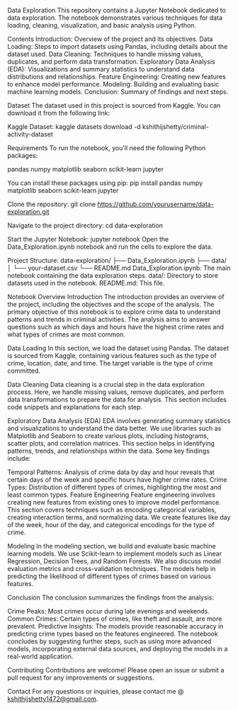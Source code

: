Data Exploration
This repository contains a Jupyter Notebook dedicated to data exploration. The notebook demonstrates various techniques for data loading, cleaning, visualization, and basic analysis using Python.

Contents
Introduction: Overview of the project and its objectives.
Data Loading: Steps to import datasets using Pandas, including details about the dataset used.
Data Cleaning: Techniques to handle missing values, duplicates, and perform data transformation.
Exploratory Data Analysis (EDA): Visualizations and summary statistics to understand data distributions and relationships.
Feature Engineering: Creating new features to enhance model performance.
Modeling: Building and evaluating basic machine learning models.
Conclusion: Summary of findings and next steps.

Dataset
The dataset used in this project is sourced from Kaggle. You can download it from the following link:

Kaggle Dataset: kaggle datasets download -d kshithijshetty/criminal-activity-dataset

Requirements
To run the notebook, you'll need the following Python packages:

pandas
numpy
matplotlib
seaborn
scikit-learn
jupyter

You can install these packages using pip:
pip install pandas numpy matplotlib seaborn scikit-learn jupyter

Clone the repository:
git clone https://github.com/yourusername/data-exploration.git

Navigate to the project directory:
cd data-exploration

Start the Jupyter Notebook:
jupyter notebook
Open the Data_Exploration.ipynb notebook and run the cells to explore the data.

Project Structure:
data-exploration/
├── Data_Exploration.ipynb
├── data/
│   └── your-dataset.csv
└── README.md
Data_Exploration.ipynb: The main notebook containing the data exploration steps.
data/: Directory to store datasets used in the notebook.
README.md: This file.

Notebook Overview
Introduction
The introduction provides an overview of the project, including the objectives and the scope of the analysis. The primary objective of this notebook is to explore crime data to understand patterns and trends in criminal activities. The analysis aims to answer questions such as which days and hours have the highest crime rates and what types of crimes are most common.

Data Loading
In this section, we load the dataset using Pandas. The dataset is sourced from Kaggle, containing various features such as the type of crime, location, date, and time. The target variable is the type of crime committed.

Data Cleaning
Data cleaning is a crucial step in the data exploration process. Here, we handle missing values, remove duplicates, and perform data transformations to prepare the data for analysis. This section includes code snippets and explanations for each step.

Exploratory Data Analysis (EDA)
EDA involves generating summary statistics and visualizations to understand the data better. We use libraries such as Matplotlib and Seaborn to create various plots, including histograms, scatter plots, and correlation matrices. This section helps in identifying patterns, trends, and relationships within the data. Some key findings include:

Temporal Patterns: Analysis of crime data by day and hour reveals that certain days of the week and specific hours have higher crime rates.
Crime Types: Distribution of different types of crimes, highlighting the most and least common types.
Feature Engineering
Feature engineering involves creating new features from existing ones to improve model performance. This section covers techniques such as encoding categorical variables, creating interaction terms, and normalizing data. We create features like day of the week, hour of the day, and categorical encodings for the type of crime.

Modeling
In the modeling section, we build and evaluate basic machine learning models. We use Scikit-learn to implement models such as Linear Regression, Decision Trees, and Random Forests. We also discuss model evaluation metrics and cross-validation techniques. The models help in predicting the likelihood of different types of crimes based on various features.

Conclusion
The conclusion summarizes the findings from the analysis:

Crime Peaks: Most crimes occur during late evenings and weekends.
Common Crimes: Certain types of crimes, like theft and assault, are more prevalent.
Predictive Insights: The models provide reasonable accuracy in predicting crime types based on the features engineered.
The notebook concludes by suggesting further steps, such as using more advanced models, incorporating external data sources, and deploying the models in a real-world application.

Contributing
Contributions are welcome! Please open an issue or submit a pull request for any improvements or suggestions.

Contact
For any questions or inquiries, please contact me @ kshithijshetty1472@gmail.com.

